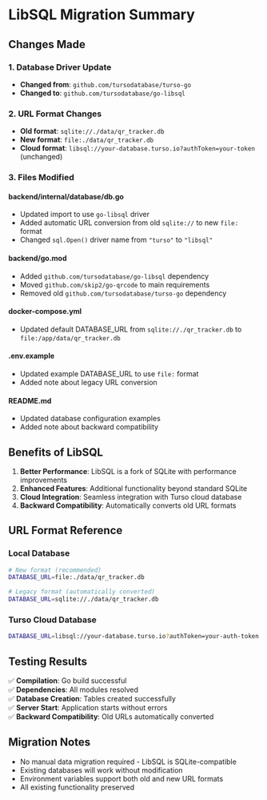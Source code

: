 # LibSQL Migration Summary

## Changes Made

### 1. Database Driver Update
- **Changed from**: `github.com/tursodatabase/turso-go`
- **Changed to**: `github.com/tursodatabase/go-libsql`

### 2. URL Format Changes
- **Old format**: `sqlite://./data/qr_tracker.db`
- **New format**: `file:./data/qr_tracker.db`
- **Cloud format**: `libsql://your-database.turso.io?authToken=your-token` (unchanged)

### 3. Files Modified

#### backend/internal/database/db.go
- Updated import to use `go-libsql` driver
- Added automatic URL conversion from old `sqlite://` to new `file:` format
- Changed `sql.Open()` driver name from `"turso"` to `"libsql"`

#### backend/go.mod
- Added `github.com/tursodatabase/go-libsql` dependency
- Moved `github.com/skip2/go-qrcode` to main requirements
- Removed old `github.com/tursodatabase/turso-go` dependency

#### docker-compose.yml
- Updated default DATABASE_URL from `sqlite://./qr_tracker.db` to `file:/app/data/qr_tracker.db`

#### .env.example
- Updated example DATABASE_URL to use `file:` format
- Added note about legacy URL conversion

#### README.md
- Updated database configuration examples
- Added note about backward compatibility

## Benefits of LibSQL

1. **Better Performance**: LibSQL is a fork of SQLite with performance improvements
2. **Enhanced Features**: Additional functionality beyond standard SQLite
3. **Cloud Integration**: Seamless integration with Turso cloud database
4. **Backward Compatibility**: Automatically converts old URL formats

## URL Format Reference

### Local Database
```bash
# New format (recommended)
DATABASE_URL=file:./data/qr_tracker.db

# Legacy format (automatically converted)
DATABASE_URL=sqlite://./data/qr_tracker.db
```

### Turso Cloud Database
```bash
DATABASE_URL=libsql://your-database.turso.io?authToken=your-auth-token
```

## Testing Results

✅ **Compilation**: Go build successful  
✅ **Dependencies**: All modules resolved  
✅ **Database Creation**: Tables created successfully  
✅ **Server Start**: Application starts without errors  
✅ **Backward Compatibility**: Old URLs automatically converted

## Migration Notes

- No manual data migration required - LibSQL is SQLite-compatible
- Existing databases will work without modification
- Environment variables support both old and new URL formats
- All existing functionality preserved
